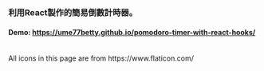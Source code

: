 ### 利用React製作的簡易倒數計時器。
#### Demo: https://ume77betty.github.io/pomodoro-timer-with-react-hooks/
<br/>
All icons in this page are from https://www.flaticon.com/
